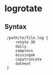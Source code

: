 # logrotate
Syntax
------

	 /path/to/file.log {
		 rotate 30
		 daily
		 compress
		 missingok
		 copytruncate
		 dateext
	 }

